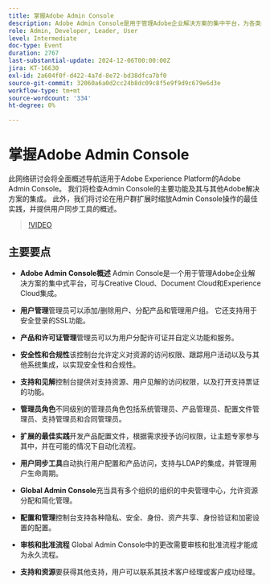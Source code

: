 ```yaml
---
title: 掌握Adobe Admin Console
description: Adobe Admin Console是用于管理Adobe企业解决方案的集中平台，为各类组织提供用户和产品管理、安全和合规性功能、支持资源以及可扩展的最佳实践。
role: Admin, Developer, Leader, User
level: Intermediate
doc-type: Event
duration: 2767
last-substantial-update: 2024-12-06T00:00:00Z
jira: KT-16630
exl-id: 2a604f0f-d422-4a7d-8e72-bd38dfca7bf0
source-git-commit: 32060a6a0d2cc24b8dc09c8f5e9f9d9c679e6d3e
workflow-type: tm+mt
source-wordcount: '334'
ht-degree: 0%

---
```


# 掌握Adobe Admin Console

此网络研讨会将全面概述导航适用于Adobe Experience Platform的Adobe Admin Console。 我们将检查Admin Console的主要功能及其与其他Adobe解决方案的集成。 此外，我们将讨论在用户群扩展时缩放Admin Console操作的最佳实践，并提供用户同步工具的概述。

>[!VIDEO](https://video.tv.adobe.com/v/3440937/?learn=on&enablevpops)

## 主要要点

* **Adobe Admin Console概述** Admin Console是一个用于管理Adobe企业解决方案的集中式平台，可与Creative Cloud、Document Cloud和Experience Cloud集成。

* **用户管理**&#x200B;管理员可以添加/删除用户、分配产品和管理用户组。 它还支持用于安全登录的SSL功能。

* **产品和许可证管理**&#x200B;管理员可以为用户分配许可证并自定义功能和服务。

* **安全性和合规性**&#x200B;该控制台允许定义对资源的访问权限、跟踪用户活动以及与其他系统集成，以实现安全性和合规性。

* **支持和见解**&#x200B;控制台提供对支持资源、用户见解的访问权限，以及打开支持票证的功能。

* **管理员角色**&#x200B;不同级别的管理员角色包括系统管理员、产品管理员、配置文件管理员、支持管理员和合同管理员。

* **扩展的最佳实践**&#x200B;开发产品配置文件，根据需求授予访问权限，让主题专家参与其中，并在可能的情况下自动化流程。

* **用户同步工具**&#x200B;自动执行用户配置和产品访问，支持与LDAP的集成，并管理用户生命周期。

* **Global Admin Console**&#x200B;充当具有多个组织的组织的中央管理中心，允许资源分配和简化管理。

* **配置和管理**&#x200B;控制台支持各种隐私、安全、身份、资产共享、身份验证和加密设置的配置。

* **审核和批准流程** Global Admin Console中的更改需要审核和批准流程才能成为永久流程。

* **支持和资源**&#x200B;要获得其他支持，用户可以联系其技术客户经理或客户成功经理。
